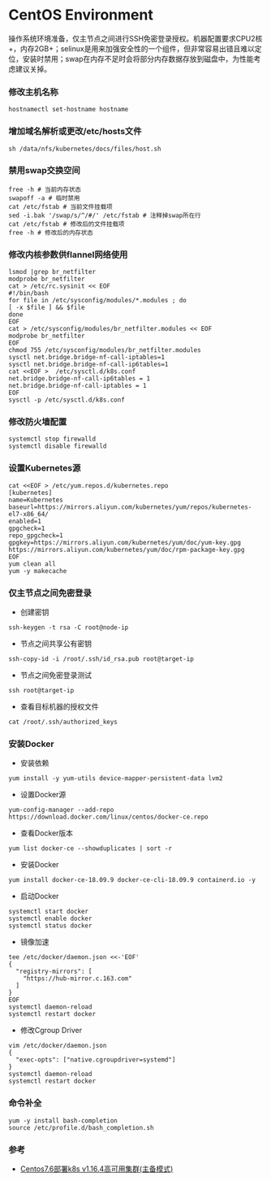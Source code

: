 # CentOS Environment
操作系统环境准备，仅主节点之间进行SSH免密登录授权。机器配置要求CPU2核+，内存2GB+；selinux是用来加强安全性的一个组件，但非常容易出错且难以定位，安装时禁用；swap在内存不足时会将部分内存数据存放到磁盘中，为性能考虑建议关掉。

### 修改主机名称
```
hostnamectl set-hostname hostname
```

### 增加域名解析或更改/etc/hosts文件
```
sh /data/nfs/kubernetes/docs/files/host.sh
```

### 禁用swap交换空间
```
free -h # 当前内存状态
swapoff -a # 临时禁用
cat /etc/fstab # 当前文件挂载项
sed -i.bak '/swap/s/^/#/' /etc/fstab # 注释掉swap所在行
cat /etc/fstab # 修改后的文件挂载项
free -h # 修改后的内存状态
```

### 修改内核参数供flannel网络使用
```
lsmod |grep br_netfilter
modprobe br_netfilter
cat > /etc/rc.sysinit << EOF
#!/bin/bash
for file in /etc/sysconfig/modules/*.modules ; do
[ -x $file ] && $file
done
EOF
cat > /etc/sysconfig/modules/br_netfilter.modules << EOF
modprobe br_netfilter
EOF
chmod 755 /etc/sysconfig/modules/br_netfilter.modules
sysctl net.bridge.bridge-nf-call-iptables=1
sysctl net.bridge.bridge-nf-call-ip6tables=1
cat <<EOF >  /etc/sysctl.d/k8s.conf
net.bridge.bridge-nf-call-ip6tables = 1
net.bridge.bridge-nf-call-iptables = 1
EOF
sysctl -p /etc/sysctl.d/k8s.conf
```

### 修改防火墙配置
```
systemctl stop firewalld 
systemctl disable firewalld
```

### 设置Kubernetes源
```
cat <<EOF > /etc/yum.repos.d/kubernetes.repo
[kubernetes]
name=Kubernetes
baseurl=https://mirrors.aliyun.com/kubernetes/yum/repos/kubernetes-el7-x86_64/
enabled=1
gpgcheck=1
repo_gpgcheck=1
gpgkey=https://mirrors.aliyun.com/kubernetes/yum/doc/yum-key.gpg https://mirrors.aliyun.com/kubernetes/yum/doc/rpm-package-key.gpg
EOF
yum clean all
yum -y makecache
```

### 仅主节点之间免密登录
- 创建密钥
```
ssh-keygen -t rsa -C root@node-ip
```
- 节点之间共享公有密钥
```
ssh-copy-id -i /root/.ssh/id_rsa.pub root@target-ip
```
- 节点之间免密登录测试
```
ssh root@target-ip
```
- 查看目标机器的授权文件
```
cat /root/.ssh/authorized_keys
```

### 安装Docker
- 安装依赖
```
yum install -y yum-utils device-mapper-persistent-data lvm2
```
- 设置Docker源
```
yum-config-manager --add-repo https://download.docker.com/linux/centos/docker-ce.repo
```
- 查看Docker版本
```
yum list docker-ce --showduplicates | sort -r
```
- 安装Docker
```
yum install docker-ce-18.09.9 docker-ce-cli-18.09.9 containerd.io -y
```
- 启动Docker
```
systemctl start docker
systemctl enable docker
systemctl status docker
```
- 镜像加速
```
tee /etc/docker/daemon.json <<-'EOF'
{
  "registry-mirrors": [
    "https://hub-mirror.c.163.com"
  ]
}
EOF
systemctl daemon-reload
systemctl restart docker
```
- 修改Cgroup Driver
```
vim /etc/docker/daemon.json
{
  "exec-opts": ["native.cgroupdriver=systemd"]
}
systemctl daemon-reload
systemctl restart docker
```

### 命令补全
```
yum -y install bash-completion
source /etc/profile.d/bash_completion.sh
```

### 参考
- [Centos7.6部署k8s v1.16.4高可用集群(主备模式)](https://www.kubernetes.org.cn/6632.html)
